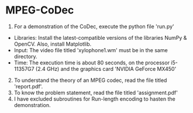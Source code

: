 # MPEG-CoDec
1. For a demonstration of the CoDec, execute the python file 'run.py'
- Libraries: Install the latest-compatible versions of the libraries NumPy & OpenCV. Also, install Matplotlib.
- Input: The video file titled 'xylophone1.wm' must be in the same directory.
- Time: The execution time is about 80 seconds, on the processor i5-11357G7 (2.4 GHz) and the graphics card 'NVIDIA GeForce MX450'
2. To understand the theory of an MPEG codec, read the file titled 'report.pdf'.
3. To know the problem statement, read the file titled 'assignment.pdf'
4. I have excluded subroutines for Run-length encoding to hasten the demonstration.

